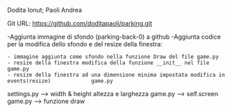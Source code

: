 Dodita Ionut; Paoli Andrea

Git URL:  https://github.com/doditapaoli/parking.git

-Aggiunta immagine di sfondo (parking-back-0) a github
-Aggiunta codice per la modifica dello sfondo e del resize della finestra:

	- immagine aggiunta come sfondo nella funzione Draw del file game.py
	- resize della finestra modifica della funzione __init__ nel file game.py
	- resize della finestra ad una dimensione minima impostata modifica in events(resize) 	    	  game.py
	

















settings.py -->  width & height altezza e larghezza
game.py --> self.screen
game.py --> funzione draw

